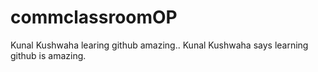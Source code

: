 # commclassroomOP

Kunal Kushwaha learing github amazing..
Kunal Kushwaha says learning github is amazing.
